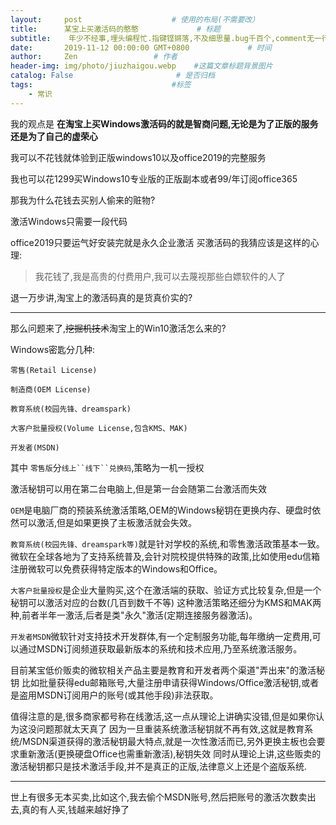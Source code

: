 ```yaml
---
layout:     post                    # 使用的布局(不需要改）
title:      某宝上买激活码的憨憨             # 标题
subtitle:    年少不经事,埋头编程忙.指键铿锵落,不及细思量.bug千百个,comment无一行.休言Golang,做来断人肠. #副标题
date:       2019-11-12 00:00:00 GMT+0800             # 时间
author:     Zen                 # 作者
header-img: img/photo/jiuzhaigou.webp    #这篇文章标题背景图片
catalog: False                       # 是否归档
tags:                               #标签
    - 常识
---
```

我的观点是
**在淘宝上买Windows激活码的就是智商问题,无论是为了正版的服务还是为了自己的虚荣心**

我可以不花钱就体验到正版windows10以及office2019的完整服务

我也可以花1299买Windows10专业版的正版副本或者99/年订阅office365

那我为什么花钱去买别人偷来的赃物?

激活Windows只需要一段代码

office2019只要运气好安装完就是永久企业激活
买激活码的我猜应该是这样的心理:

>我花钱了,我是高贵的付费用户,我可以去蔑视那些白嫖软件的人了

退一万步讲,淘宝上的激活码真的是货真价实的?

----
那么问题来了,~~挖掘机技术~~淘宝上的Win10激活怎么来的?

Windows密匙分几种:

`零售(Retail License)`

`制造商(OEM License)`

`教育系统(校园先锋、dreamspark)`

`大客户批量授权(Volume License,包含KMS、MAK)`

`开发者(MSDN)`

其中
`零售版`分`线上``线下``兑换码`,策略为一机一授权

激活秘钥可以用在第二台电脑上,但是第一台会随第二台激活而失效

`OEM`是电脑厂商的预装系统激活策略,OEM的Windows秘钥在更换内存、硬盘时依然可以激活,但是如果更换了主板激活就会失效。

`教育系统(校园先锋、dreamspark等)`就是针对学校的系统,和零售激活政策基本一致。微软在全球各地为了支持系统普及,会针对院校提供特殊的政策,比如使用edu信箱注册微软可以免费获得特定版本的Windows和Office。

`大客户批量授权`是企业大量购买,这个在激活端的获取、验证方式比较复杂,但是一个秘钥可以激活对应的台数(几百到数千不等)
这种激活策略还细分为KMS和MAK两种,前者半年一激活,后者是类"永久"激活(定期连接服务器激活)。

`开发者MSDN`微软针对支持技术开发群体,有一个定制服务功能,每年缴纳一定费用,可以通过MSDN订阅频道获取最新版本的系统和技术应用,乃至系统激活服务。

目前某宝低价贩卖的微软相关产品主要是教育和开发者两个渠道"弄出来"的激活秘钥
比如批量获得edu邮箱账号,大量注册申请获得Windows/Office激活秘钥,或者是盗用MSDN订阅用户的账号(或其他手段)非法获取。

值得注意的是,很多商家都号称在线激活,这一点从理论上讲确实没错,但是如果你认为这没问题那就太天真了
因为一旦重装系统激活秘钥就不再有效,这就是教育系统/MSDN渠道获得的激活秘钥最大特点,就是一次性激活而已,另外更换主板也会要求重新激活(更换硬盘Office也需重新激活),秘钥失效
同时从理论上讲,这些贩卖的激活秘钥都只是技术激活手段,并不是真正的正版,法律意义上还是个盗版系统.

----

世上有很多无本买卖,比如这个,我去偷个MSDN账号,然后把账号的激活次数卖出去,真的有人买,钱越来越好挣了
